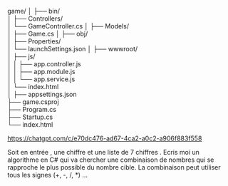 game/
│
├── bin/                   
│
├── Controllers/           
│   └── GameController.cs
│
├── Models/               
│   ├── Game.cs
│
├── obj/                    
│
├── Properties/              
│   └── launchSettings.json
│
├── wwwroot/                 
│   ├── js/                 
│   │   ├── app.controller.js    
│   │   ├── app.module.js  
│   │   └── app.service.js   
│   └── index.html      
│
├── appsettings.json    
├── game.csproj    
├── Program.cs              
├── Startup.cs          
└── index.html          




https://chatgpt.com/c/e70dc476-ad67-4ca2-a0c2-a906f883f558


Soit en entrée , une chiffre et une liste de 7 chiffres . Ecris moi un algorithme en C# qui va chercher une combinaison de nombres qui se rapproche le plus possible du nombre cible. La combinaison peut utiliser tous les signes (+, -, /, *) ...  